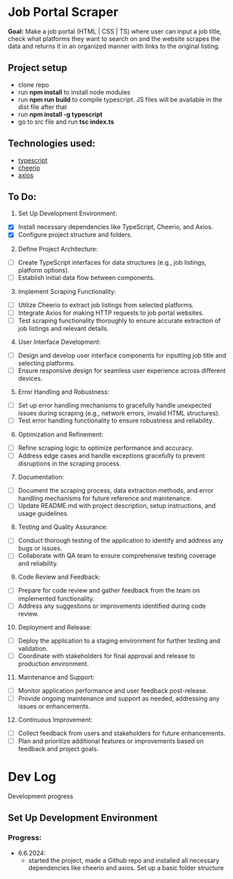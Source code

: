 # Job Portal Scraper

**Goal:** Make a job portal (HTML | CSS | TS) where user can input a job title, check what platforms they want to search on and the website scrapes the data and returns it in an organized manner with links to the original listing.

## Project setup

- clone repo
- run **npm install** to install node modules
- run **npm run build** to compile typescript. JS files will be available in the dist file after that
- run **npm install -g typescript**
- go to src file and run **tsc index.ts**

## Technologies used:

- [typescript](https://www.typescriptlang.org/)
- [cheerio](https://cheerio.js.org/docs/intro)
- [axios](https://axios-http.com/)

## To Do:

1. Set Up Development Environment:

- [x] Install necessary dependencies like TypeScript, Cheerio, and Axios.
- [x] Configure project structure and folders.

2. Define Project Architecture:

- [ ] Create TypeScript interfaces for data structures (e.g., job listings, platform options).
- [ ] Establish initial data flow between components.

3. Implement Scraping Functionality:

- [ ] Utilize Cheerio to extract job listings from selected platforms.
- [ ] Integrate Axios for making HTTP requests to job portal websites.
- [ ] Test scraping functionality thoroughly to ensure accurate extraction of job listings and relevant details.

4. User Interface Development:

- [ ] Design and develop user interface components for inputting job title and selecting platforms.
- [ ] Ensure responsive design for seamless user experience across different devices.

5. Error Handling and Robustness:

- [ ] Set up error handling mechanisms to gracefully handle unexpected issues during scraping (e.g., network errors, invalid HTML structures).
- [ ] Test error handling functionality to ensure robustness and reliability.

6. Optimization and Refinement:

- [ ] Refine scraping logic to optimize performance and accuracy.
- [ ] Address edge cases and handle exceptions gracefully to prevent disruptions in the scraping process.

7. Documentation:

- [ ] Document the scraping process, data extraction methods, and error handling mechanisms for future reference and maintenance.
- [ ] Update README.md with project description, setup instructions, and usage guidelines.

8. Testing and Quality Assurance:

- [ ] Conduct thorough testing of the application to identify and address any bugs or issues.
- [ ] Collaborate with QA team to ensure comprehensive testing coverage and reliability.

9. Code Review and Feedback:

- [ ] Prepare for code review and gather feedback from the team on implemented functionality.
- [ ] Address any suggestions or improvements identified during code review.

10. Deployment and Release:

- [ ] Deploy the application to a staging environment for further testing and validation.
- [ ] Coordinate with stakeholders for final approval and release to production environment.

11. Maintenance and Support:

- [ ] Monitor application performance and user feedback post-release.
- [ ] Provide ongoing maintenance and support as needed, addressing any issues or enhancements.

12. Continuous Improvement:

- [ ] Collect feedback from users and stakeholders for future enhancements.
- [ ] Plan and prioritize additional features or improvements based on feedback and project goals.

# Dev Log

Development progress

## Set Up Development Environment

### Progress:

- 6.6.2024:
  - started the project, made a Github repo and installed all necessary dependencies like cheerio and axios. Set up a basic folder structure
